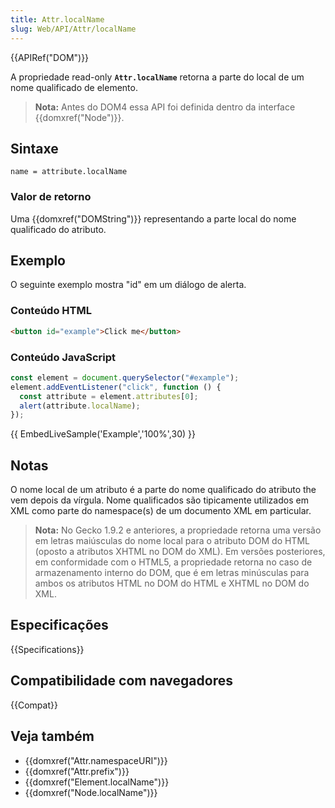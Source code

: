 ```yaml
---
title: Attr.localName
slug: Web/API/Attr/localName
---
```


{{APIRef("DOM")}}

A propriedade read-only **`Attr.localName`** retorna a parte do local de um nome qualificado de elemento.

> **Nota:** Antes do DOM4 essa API foi definida dentro da interface {{domxref("Node")}}.

## Sintaxe

```
name = attribute.localName
```

### Valor de retorno

Uma {{domxref("DOMString")}} representando a parte local do nome qualificado do atributo.

## Exemplo

O seguinte exemplo mostra "id" em um diálogo de alerta.

### Conteúdo HTML

```html
<button id="example">Click me</button>
```

### Conteúdo JavaScript

```js
const element = document.querySelector("#example");
element.addEventListener("click", function () {
  const attribute = element.attributes[0];
  alert(attribute.localName);
});
```

{{ EmbedLiveSample('Example','100%',30) }}

## Notas

O nome local de um atributo é a parte do nome qualificado do atributo the vem depois da vírgula. Nome qualificados são tipicamente utilizados em XML como parte do namespace(s) de um documento XML em particular.

> **Nota:** No Gecko 1.9.2 e anteriores, a propriedade retorna uma versão em letras maiúsculas do nome local para o atributo DOM do HTML (oposto a atributos XHTML no DOM do XML). Em versões posteriores, em conformidade com o HTML5, a propriedade retorna no caso de armazenamento interno do DOM, que é em letras minúsculas para ambos os atributos HTML no DOM do HTML e XHTML no DOM do XML.

## Especificações

{{Specifications}}

## Compatibilidade com navegadores

{{Compat}}

## Veja também

- {{domxref("Attr.namespaceURI")}}
- {{domxref("Attr.prefix")}}
- {{domxref("Element.localName")}}
- {{domxref("Node.localName")}}

